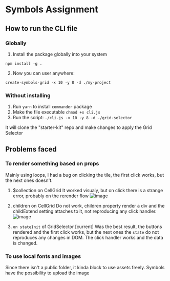 # Symbols Assignment

## How to run the CLI file

### Globally
1. Install the package globally into your system
```
npm install -g .
```

2. Now you can user anywhere:
```
create-symbols-grid -x 10 -y 8 -d ./my-project
```

### Without installing

1. Run `yarn` to install `commander` package
2. Make the file executable `chmod +x cli.js`
3. Run the script: `./cli.js -x 10 -y 8 -d ./grid-selector`

It will clone the "starter-kit" repo and make changes to apply the Grid Selector

## Problems faced

### To render something based on props
Mainly using loops, I had a bug on clicking the tile, the first click works, but the next ones doesn't.

1. $collection on CellGrid
It worked visualy, but on click there is a strange error, probably on the rerender flow 
![image](https://github.com/user-attachments/assets/4ab0da7b-d13f-4a48-a280-99506c277813)

2. children on CellGrid
Do not work, children property render a div and the childExtend setting attaches to it, not reproducing any click handler.
![image](https://github.com/user-attachments/assets/279cd713-ec19-45c6-81ab-40002cf2fa8b)

3. `on stateInit` of GridSelector [current]
Was the best result, the buttons rendered and the first click works, but the next ones the `state` do not reproduces any changes in DOM. The click handler works and the data is changed.

### To use local fonts and images
Since there isn't a public folder, it kinda block to use assets freely. Symbols have the possibility to upload the image

